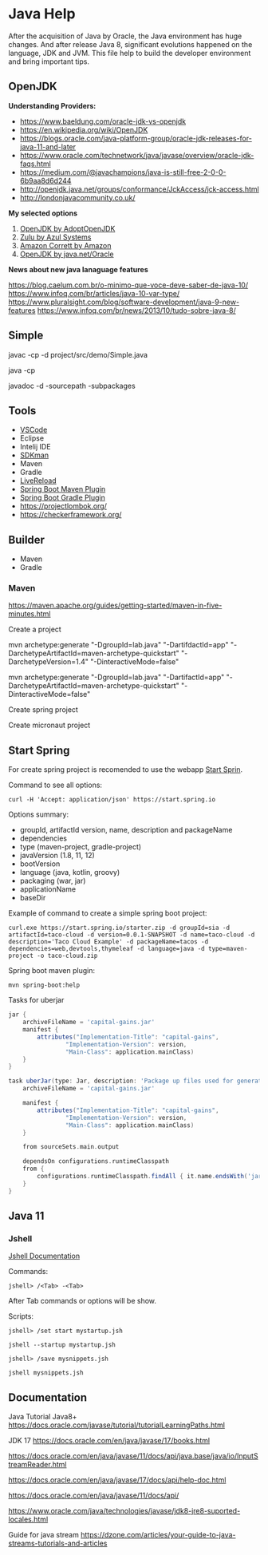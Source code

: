 # Java Help

After the acquisition of Java by Oracle, the Java environment has huge changes. 
And after release Java 8, significant evolutions happened on the language,
JDK and JVM. This file help to build the developer environment and bring important tips.

## OpenJDK


**Understanding Providers:**

* https://www.baeldung.com/oracle-jdk-vs-openjdk
* https://en.wikipedia.org/wiki/OpenJDK
* https://blogs.oracle.com/java-platform-group/oracle-jdk-releases-for-java-11-and-later
* https://www.oracle.com/technetwork/java/javase/overview/oracle-jdk-faqs.html
* https://medium.com/@javachampions/java-is-still-free-2-0-0-6b9aa8d6d244
* http://openjdk.java.net/groups/conformance/JckAccess/jck-access.html
* http://londonjavacommunity.co.uk/

**My selected options**

1. [OpenJDK by AdoptOpenJDK](https://adoptopenjdk.net/)
2. [Zulu by Azul Systems](https://www.azul.com/downloads/zulu-community)
3. [Amazon Corrett by Amazon](https://aws.amazon.com/pt/corretto/)
4. [OpenJDK by java.net/Oracle](https://jdk.java.net/)


**News about new java lanaguage features**

https://blog.caelum.com.br/o-minimo-que-voce-deve-saber-de-java-10/
https://www.infoq.com/br/articles/java-10-var-type/
https://www.pluralsight.com/blog/software-development/java-9-new-features
https://www.infoq.com/br/news/2013/10/tudo-sobre-java-8/    

## Simple

javac -cp <classes folder> -d <classes folder taget> project/src/demo/Simple.java

java -cp <classes folder> <Main class>

javadoc -d <documentation path>
	-sourcepath <source code path>
	-subpackages <name of the root packages>

## Tools

* [VSCode](https://code.visualstudio.com/)
* Eclipse
* Intelij IDE
* [SDKman](https://sdkman.io/)
* Maven
* Gradle
* [LiveReload](http://livereload.com/)
* [Spring Boot Maven Plugin](https://docs.spring.io/spring-boot/docs/current/maven-plugin/plugin-info.html)
* [Spring Boot Gradle Plugin](https://docs.spring.io/spring-boot/docs/current/gradle-plugin/reference/html/)
* https://projectlombok.org/
* https://checkerframework.org/

## Builder

* Maven
* Gradle

### Maven

https://maven.apache.org/guides/getting-started/maven-in-five-minutes.html

Create a project

mvn archetype:generate "-DgroupId=lab.java" "-DartifdactId=app" "-DarchetypeArtifactId=maven-archetype-quickstart" "-DarchetypeVersion=1.4" "-DinteractiveMode=false"

mvn archetype:generate "-DgroupId=lab.java" "-DartifactId=app" "-DarchetypeArtifactId=maven-archetype-quickstart" "-DinteractiveMode=false"


Create spring project

Create micronaut project

## Start Spring

For create spring project is recomended to use the webapp 
[Start Sprin](https://start.spring.io).

Command to see all options:

    curl -H 'Accept: application/json' https://start.spring.io

Options summary:

* groupId, artifactId version, name, description and packageName
* dependencies
* type (maven-project, gradle-project)
* javaVersion (1.8, 11, 12)
* bootVersion
* language (java, kotlin, groovy)
* packaging (war, jar)
* applicationName
* baseDir

Example of command to create a simple spring boot project:

    curl.exe https://start.spring.io/starter.zip -d groupId=sia -d artifactId=taco-cloud -d version=0.0.1-SNAPSHOT -d name=taco-cloud -d description='Taco Cloud Example' -d packageName=tacos -d dependencies=web,devtools,thymeleaf -d language=java -d type=maven-project -o taco-cloud.zip

Spring boot maven plugin:

    mvn spring-boot:help 


Tasks for uberjar

```groovy
jar {
    archiveFileName = 'capital-gains.jar'
    manifest {
        attributes("Implementation-Title": "capital-gains",
                "Implementation-Version": version,
                "Main-Class": application.mainClass)
    }
}

task uberJar(type: Jar, description: 'Package up files used for generating documentation.') {
    archiveFileName = 'capital-gains.jar'

    manifest {
        attributes("Implementation-Title": "capital-gains",
                "Implementation-Version": version,
                "Main-Class": application.mainClass)
    }

    from sourceSets.main.output

    dependsOn configurations.runtimeClasspath
    from {
        configurations.runtimeClasspath.findAll { it.name.endsWith('jar') }.collect { zipTree(it) }
    }
}
```

## Java 11

### Jshell

[Jshell Documentation](https://docs.oracle.com/en/java/javase/11/jshell/)

Commands:
    
    jshell> /<Tab> -<Tab>

After Tab commands or options will be show.

Scripts:

    jshell> /set start mystartup.jsh
    
    jshell --startup mystartup.jsh
    
    jshell> /save mysnippets.jsh
    
    jshell mysnippets.jsh


## Documentation

Java Tutorial Java8+ https://docs.oracle.com/javase/tutorial/tutorialLearningPaths.html

JDK 17 https://docs.oracle.com/en/java/javase/17/books.html


https://docs.oracle.com/en/java/javase/11/docs/api/java.base/java/io/InputStreamReader.html

https://docs.oracle.com/en/java/javase/17/docs/api/help-doc.html

https://docs.oracle.com/en/java/javase/11/docs/api/

https://www.oracle.com/java/technologies/javase/jdk8-jre8-suported-locales.html

Guide for java stream https://dzone.com/articles/your-guide-to-java-streams-tutorials-and-articles
